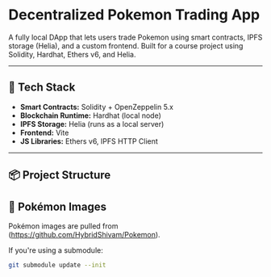 # Decentralized Pokemon Trading App

A fully local DApp that lets users trade Pokemon using smart contracts, IPFS storage (Helia), and a custom frontend. Built for a course project using Solidity, Hardhat, Ethers v6, and Helia.

---

## 🚀 Tech Stack

- **Smart Contracts:** Solidity + OpenZeppelin 5.x
- **Blockchain Runtime:** Hardhat (local node)
- **IPFS Storage:** Helia (runs as a local server)
- **Frontend:** Vite
- **JS Libraries:** Ethers v6, IPFS HTTP Client

---

## 📦 Project Structure

## 📸 Pokémon Images

Pokémon images are pulled from (https://github.com/HybridShivam/Pokemon).

If you're using a submodule:

```bash
git submodule update --init
```
